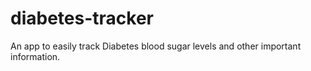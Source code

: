 # diabetes-tracker
An app to easily track Diabetes blood sugar levels and other important information.
